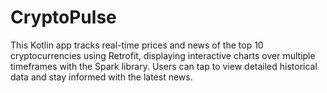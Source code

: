 # CryptoPulse
This Kotlin app tracks real-time prices and news of the top 10 cryptocurrencies using Retrofit, displaying interactive charts over multiple timeframes with the Spark library. Users can tap to view detailed historical data and stay informed with the latest news.

